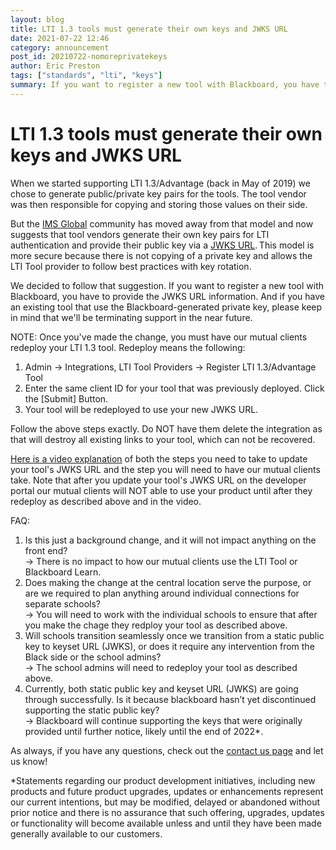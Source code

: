 ```yaml
---
layout: blog
title: LTI 1.3 tools must generate their own keys and JWKS URL
date: 2021-07-22 12:46
category: announcement
post_id: 20210722-nomoreprivatekeys
author: Eric Preston
tags: ["standards", "lti", "keys"]
summary: If you want to register a new tool with Blackboard, you have to provide the JWKS URL information
---
```


# LTI 1.3 tools must generate their own keys and JWKS URL

When we started supporting LTI 1.3/Advantage (back in May of 2019) we chose to generate public/private key pairs for the tools. The tool vendor was then responsible for copying and storing those values on their side.

But the [IMS Global](https://imsglobal.org) community has moved away from that model and now suggests that tool vendors generate their own key pairs for LTI authentication and provide their public key via a [JWKS URL](https://datatracker.ietf.org/doc/html/rfc7517). This model is more secure because there is not copying of a private key and allows the LTI Tool provider to follow best practices with key rotation.

We decided to follow that suggestion. If you want to register a new tool with Blackboard, you have to provide the JWKS URL information. And if you have an existing tool that use the Blackboard-generated private key, please keep in mind that we'll be terminating support in the near future.

NOTE: Once you've made the change, you must have our mutual clients redeploy your LTI 1.3 tool. Redeploy means the following: 
1. Admin -> Integrations, LTI Tool Providers -> Register LTI 1.3/Advantage Tool
2. Enter the same client ID for your tool that was previously deployed. Click the [Submit] Button.
3. Your tool will be redeployed to use your new JWKS URL.  

Follow the above steps exactly. Do NOT have them delete the integration as that will destroy all existing links to your tool, which can not be recovered.

[Here is a video explanation](https://onblackboard-my.sharepoint.com/:v:/g/personal/mark_kauffman_blackboard_com/Ea2B0HXdspBBo3Nn4VnMM-kBBW8B4mgRCPp0WXXOnqhiQw?e=fT5soL) of both the steps you need to take to update your tool's JWKS URL and the step you will need to have our mutual clients take. Note that after you update your tool's JWKS URL on the developer portal our mutual clients will NOT able to use your product until after they redeploy as described above and in the video.

FAQ:

1. Is this just a background change, and it will not impact anything on the front end?  
-> There is no impact to how our mutual clients use the LTI Tool or Blackboard Learn.
2. Does making the change at the central location serve the purpose, or are we required to plan anything around individual connections for separate schools?  
-> You will need to work with the individual schools to ensure that after you make the chage they redploy your tool as described above.
3. Will schools transition seamlessly once we transition from a static public key to keyset URL (JWKS), or does it require any intervention from the Black side or the school admins?  
-> The school admins will need to redeploy your tool as described above.
4. Currently, both static public key and keyset URL (JWKS) are going through successfully. Is it because blackboard hasn’t yet discontinued supporting the static public key?  
-> Blackboard will continue supporting the keys that were originally provided until further notice, likely until the end of 2022*.

As always, if you have any questions, check out the [contact us page](/community/contact) and let us know!

*Statements regarding our product development initiatives, including new products and future product upgrades, updates or enhancements represent our current intentions, but may be modified, delayed or abandoned without prior notice and there is no assurance that such offering, upgrades, updates or functionality will become available unless and until they have been made generally available to our customers.
